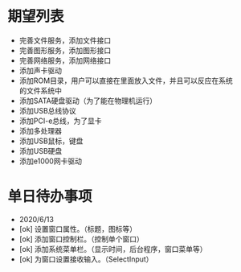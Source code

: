 # 期望列表
* 完善文件服务，添加文件接口  
* 完善图形服务，添加图形接口
* 完善网络服务，添加网络接口
* 添加声卡驱动
* 添加ROM目录，用户可以直接在里面放入文件，并且可以反应在系统  
    的文件系统中
* 添加SATA硬盘驱动（为了能在物理机运行）
* 添加USB总线协议
* 添加PCI-e总线，为了显卡
* 添加多处理器
* 添加USB鼠标，键盘
* 添加USB硬盘
* 添加e1000网卡驱动

# 单日待办事项
* 2020/6/13
* [ok] 设置窗口属性。（标题，图标等）
* [ok] 添加窗口控制栏。（控制单个窗口）
* [ok] 添加系统菜单栏。（显示时间，后台程序，窗口菜单等）
* [ok] 为窗口设置接收输入。（SelectInput）

